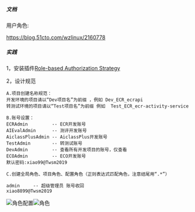 ##### 文档

用户角色:

<https://blog.51cto.com/wzlinux/2160778>

##### 实践

1，安装插件[Role-based Authorization Strategy](https://wiki.jenkins.io/display/JENKINS/Role+Strategy+Plugin)

2，设计规范

```
A.项目创建名称规范：
开发环境的项目请以“Dev项目名”为前缀 ，例如 Dev_ECR_ecrapi
转测试环境的项目请以“Test项目名”为前缀 例如  Test_ECR_ecr-activity-service

B.账号设置：
ECRAdmin         -- ECR开发账号       
AIEvalAdmin      -- 测评开发账号
AiclassPlusAdmin -- AiclassPlus开发账号
TestAdmin        -- 转测试账号    
DevAdmin         -- 查看所有开发项目的账号，仅查看
ECOAdmin         -- ECO开发账号
默认密码:xiao99@Twsm2019

C.创建全局角色、项目角色、配置角色（正则表达式匹配角色，注意结尾用“.*”）

admin     -- 超级管理员 账号收回  
xiao8899@Twsm2019

```

![角色配置](E:\workspace_train1\emulate\common\角色配置.bmp)![角色](E:\workspace_train1\emulate\common\角色.bmp)